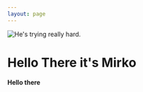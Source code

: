 ```yaml
---
layout: page
---
```

![He's trying really hard.](https://fastfamiliar.b-cdn.net/sitebuilder/dog.jpg)

# Hello There it's Mirko 
**Hello there**

